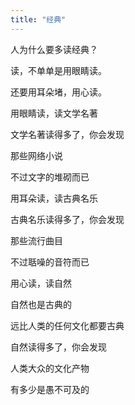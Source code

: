 ```yaml
---
title: "经典"
---
```


人为什么要多读经典？

读，不单单是用眼睛读。

还要用耳朵堵，用心读。

用眼睛读，读文学名著

文学名著读得多了，你会发现

那些网络小说

不过文字的堆砌而已

用耳朵读，读古典名乐

古典名乐读得多了，你会发现

那些流行曲目

不过聒噪的音符而已

用心读，读自然

自然也是古典的

远比人类的任何文化都要古典

自然读得多了，你会发现

人类大众的文化产物

有多少是愚不可及的